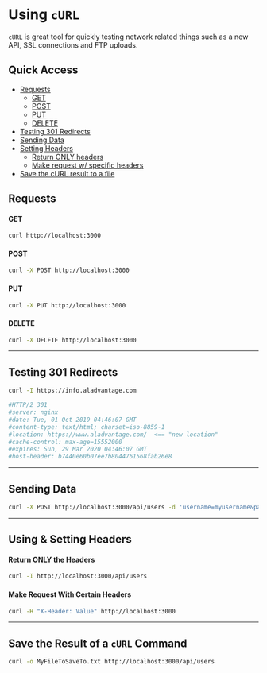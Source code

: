# Using ```cURL```
```cURL``` is great tool for quickly testing network related things such as a new API, SSL connections and FTP uploads. 

## Quick Access

- [Requests](#requests)
  - [GET](#get)
  - [POST](#post)
  - [PUT](#put)
  - [DELETE](#delete)
- [Testing 301 Redirects](#testing-301-redirects)
- [Sending Data](#sending-data)
- [Setting Headers](#using-and-setting-headers)
  - [Return ONLY headers](#return-only-the-headers)
  - [Make request w/ specific headers](#make-request-w-specific-headers)
- [Save the cURL result to a file](#save-the-result-of-a-curl-command)

## Requests

#### GET
```bash
curl http://localhost:3000
```

#### POST
```bash
curl -X POST http://localhost:3000
```

#### PUT
```bash
curl -X PUT http://localhost:3000
```

#### DELETE
```bash
curl -X DELETE http://localhost:3000
```

----------

## Testing 301 Redirects
```bash
curl -I https://info.aladvantage.com

#HTTP/2 301 
#server: nginx
#date: Tue, 01 Oct 2019 04:46:07 GMT
#content-type: text/html; charset=iso-8859-1
#location: https://www.aladvantage.com/  <== "new location"
#cache-control: max-age=15552000
#expires: Sun, 29 Mar 2020 04:46:07 GMT
#host-header: b7440e60b07ee7b8044761568fab26e8
```


----------


## Sending Data

```bash
curl -X POST http://localhost:3000/api/users -d 'username=myusername&password=mypassword'
```

---------

## Using & Setting Headers

#### Return ONLY the Headers
```bash
curl -I http://localhost:3000/api/users
```

#### Make Request With Certain Headers
```bash
curl -H "X-Header: Value" http://localhost:3000
```
-----------


## Save the Result of a ```cURL``` Command
```bash
curl -o MyFileToSaveTo.txt http://localhost:3000/api/users
```

